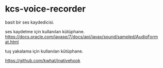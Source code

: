 # kcs-voice-recorder
basit bir ses kaydedicisi.

ses kaydetme için kullanılan kütüphane.
https://docs.oracle.com/javase/7/docs/api/javax/sound/sampled/AudioFormat.html

tuş yakalama için kullanılan kütüphane.

https://github.com/kwhat/jnativehook

